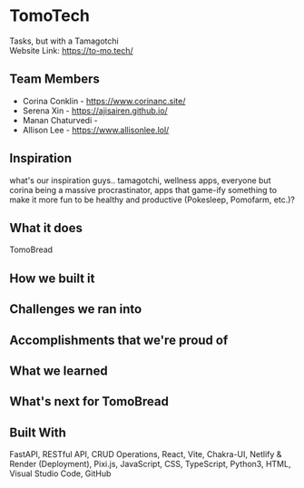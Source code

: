 # TomoTech
Tasks, but with a Tamagotchi \
Website Link: https://to-mo.tech/

## Team Members
- Corina Conklin - https://www.corinanc.site/
- Serena Xin - https://ajisairen.github.io/
- Manan Chaturvedi - 
- Allison Lee - https://www.allisonlee.lol/

## Inspiration

what's our inspiration guys.. tamagotchi, wellness apps, everyone but corina being a massive procrastinator, apps that game-ify something to make it more fun to be healthy and productive (Pokesleep, Pomofarm, etc.)?

## What it does
TomoBread 

## How we built it


## Challenges we ran into


## Accomplishments that we're proud of


## What we learned


## What's next for TomoBread


## Built With
FastAPI, RESTful API, CRUD Operations, React, Vite, Chakra-UI, Netlify & Render (Deployment), Pixi.js, JavaScript, CSS, TypeScript, Python3, HTML, Visual Studio Code, GitHub
